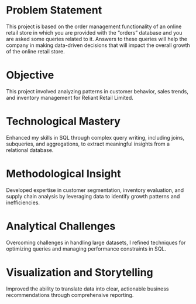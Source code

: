 # Problem Statement
This project is based on the order management functionality of an online retail store in which you are provided with the “orders” database and you are asked some queries related to it. Answers to these queries will help the company in making data-driven decisions that will impact the overall growth of the online retail store.  
# Objective
This project involved analyzing patterns in customer behavior, sales trends, and inventory management for Reliant Retail Limited.
# Technological Mastery
Enhanced my skills in SQL through complex query writing, including joins, subqueries, and aggregations, to extract meaningful insights from a relational database.
# Methodological Insight
Developed expertise in customer segmentation, inventory evaluation, and supply chain analysis by leveraging data to identify growth patterns and inefficiencies.
# Analytical Challenges
Overcoming challenges in handling large datasets, I refined techniques for optimizing queries and managing performance constraints in SQL.
# Visualization and Storytelling
Improved the ability to translate data into clear, actionable business recommendations through comprehensive reporting.

